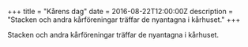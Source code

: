 +++
title = "Kårens dag"
date = 2016-08-22T12:00:00Z
description = "Stacken och andra kårföreningar träffar de nyantagna i kårhuset."
+++

Stacken och andra kårföreningar träffar de nyantagna i kårhuset.

<!-- TEASER_END -->
